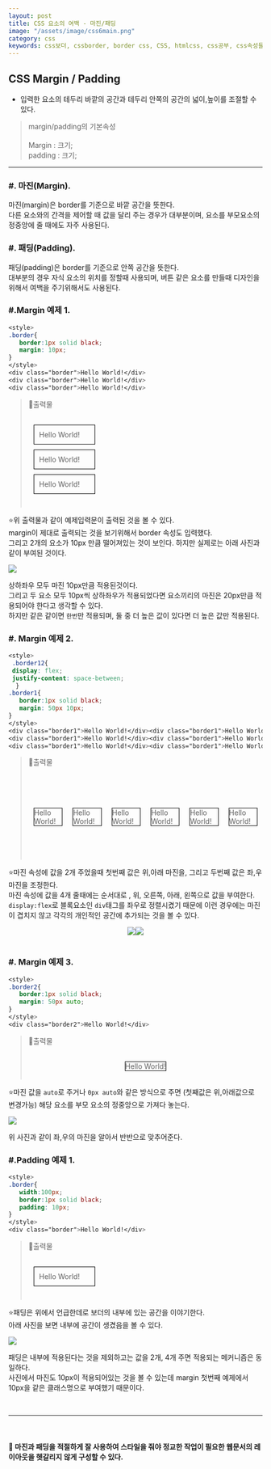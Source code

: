 ```yaml
---
layout: post
title: CSS 요소의 여백 - 마진/패딩
image: "/assets/image/css6main.png"
category: css
keywords: css보더, cssborder, border css, CSS, htmlcss, css공부, css속성들, 미디어쿼리, css미디어쿼리, 반응형웹사이트, 반응형웹, 반응형, css 프레임워크, 부트스트랩, 웹사이트만들기, css border-radius, border radius, css margin, css padding,
---
```


<style>
   .vertical_images{
      display:flex;
      justify-content:center;
   }
   </style>
<h2 class="posth2"> CSS Margin / Padding</h2>

- 입력한 요소의 테두리 바깥의 공간과 테두리 안쪽의 공간의 넓이,높이를 조절할 수 있다.

> margin/padding의 기본속성
> <br> <br>
> Margin : 크기;   
> padding : 크기;

<hr>

<h3 class="post__h3__style">
<span class="post__htag__numbering">#.</span> 마진(Margin).
</h3>

마진(margin)은 border를 기준으로 바깥 공간을 뜻한다.   
다른 요소와의 간격을 제어할 때 값을 달리 주는 경우가 대부분이며, 요소를 부모요소의 정중앙에 줄 때에도 자주 사용된다.   

<h3 class="post__h3__style">
<span class="post__htag__numbering">#.</span> 패딩(Padding).
</h3>

패딩(padding)은 border를 기준으로 안쪽 공간을 뜻한다.   
대부분의 경우 자식 요소의 위치를 정할때 사용되며, 버튼 같은 요소를 만들때 디자인을 위해서 여백을 주기위해서도 사용된다.

<h3 class="post__h3__style">
<span class="post__htag__numbering">#.</span>Margin 예제 1.
</h3>

```css
<style>
.border{
   border:1px solid black;
   margin: 10px;
}
</style>
<div class="border">Hello World!</div>
<div class="border">Hello World!</div>
<div class="border">Hello World!</div>
```

> &#128205;출력물
><br>
><br>
>
> <style>
> .border{
>    border:1px solid black;
>   margin: 10px;
> }
> </style>
> <div class="border">Hello World!</div>   
> <div class="border">Hello World!</div>   
> <div class="border">Hello World!</div>   
><br>

⭐️위 출력물과 같이 예제입력문이 출력된 것을 볼 수 있다.  
margin이 제대로 출력되는 것을 보기위해서 border 속성도 입력했다.  
그리고 2개의 요소가 10px 만큼 떨어져있는 것이 보인다.
하지만 실제로는 아래 사진과 같이 부여된 것이다.

<img src="/assets/image/margin.png">   

상하좌우 모두 마진 10px만큼 적용된것이다.   
그리고 두 요소 모두 10px씩 상하좌우가 적용되었다면 요소끼리의 마진은 20px만큼 적용되어야 한다고 생각할 수 있다.   
하지만 같은 같이면 `한번`만 적용되며, 둘 중 더 높은 값이 있다면 더 높은 값만 적용된다.   
 
<h3 class="post__h3__style">
<span class="post__htag__numbering">#.</span> Margin 예제 2.
</h3>

```css
<style>
 .border12{
 display: flex;
 justify-content: space-between;
  }
.border1{
   border:1px solid black;
   margin: 50px 10px;
}
</style>
<div class="border1">Hello World!</div><div class="border1">Hello World!</div>
<div class="border1">Hello World!</div><div class="border1">Hello World!</div>
<div class="border1">Hello World!</div><div class="border1">Hello World!</div>
```

> &#128205;출력물
><br>
><br>
>
> <style>
>  .border12{
> display: flex;
> justify-content: space-between;
>  }
> .border1{
>    border:1px solid black;
>   margin: 50px 10px;
> }
> </style>
> <div class=border12>
> <div class="border1">Hello World!</div><div class="border1">Hello World!</div>
> <div class="border1">Hello World!</div><div class="border1">Hello World!</div>
> <div class="border1">Hello World!</div><div class="border1">Hello World!</div>
> </div>
><br>

⭐️마진 속성에 값을 2개 주었을때 첫번째 값은 위,아래 마진을, 그리고 두번째 값은 좌,우 마진을 조정한다.   
마진 속성에 값을 4개 줄때에는 순서대로 , 위, 오른쪽, 아래, 왼쪽으로 값을 부여한다.
`display:flex`로 블록요소인 `div`태그를 좌우로 정렬시켰기 때문에 이런 경우에는 마진이 겹치지 않고 각각의 개인적인 공간에 추가되는 것을 볼 수 있다.

<div class=vertical_images>
<img src="/assets/image/margin2.png">   
<img src="/assets/image/margin3.png">   
</div>        
<br>
<h3 class="post__h3__style">
<span class="post__htag__numbering">#.</span> Margin 예제 3.
</h3>

```css
<style>
.border2{
   border:1px solid black;
   margin: 50px auto;
}
</style>
<div class="border2">Hello World!</div>
```

> &#128205;출력물
><br>
><br>
>
> <style>
> .border2{
>    border:1px solid black;
>   margin:0px auto;
> }
> </style>
> <div class=border12>
> <div class="border2">Hello World!</div>
> </div>
><br>

⭐️마진 값을 `auto`로 주거나 `0px auto`와 같은 방식으로 주면 (첫째값은 위,아래값으로 변경가능) 해당 요소를 부모 요소의 정중앙으로 가져다 놓는다.

<img src="/assets/image/margin4.png">   
 
위 사진과 같이 좌,우의 마진을 알아서 반반으로 맞추어준다.
<br>
<h3 class="post__h3__style">   
<span class="post__htag__numbering">#.</span>Padding 예제 1.
</h3>

```css
<style>
.border{
   width:100px;
   border:1px solid black;
   padding: 10px;
}
</style>
<div class="border">Hello World!</div>
```

> &#128205;출력물
><br>
><br>
>
> <style>
> .border{
>    border:1px solid black;
>   padding: 10px;
> width: 100px;
> }
> </style>
> <div class="border">Hello World!</div>   
><br>

⭐️패딩은 위에서 언급한데로 보더의 내부에 있는 공간을 이야기한다.   
아래 사진을 보면 내부에 공간이 생겼음을 볼 수 있다.

<img src="/assets/image/padding.png">   

패딩은 내부에 적용된다는 것을 제외하고는 값을 2개, 4개 주면 적용되는 메커니즘은 동일하다.   
사진에서 마진도 10px이 적용되어있는 것을 볼 수 있는데 margin 첫번째 예제에서 10px을 같은 클래스명으로 부여했기 때문이다.
 
<br>   
<hr>
<br>



#### 🌟 마진과 패딩을 적절하게 잘 사용하여 스타일을 줘야 정교한 작업이 필요한 웹문서의 레이아웃을 헷갈리지 않게 구성할 수 있다.
